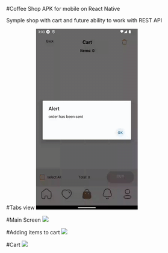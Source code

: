 #Coffee Shop APK for mobile on React Native

Symple shop with cart and future ability to work with REST API

#Tabs view
![](https://github.com/LaV0n/coffee_shop/blob/master/assets/gifs/review.gif)

#Main Screen
![](https://github.com/LaV0n/coffee_shop/blob/master/assets/gifs/mainFind.gif)

#Adding items to cart
![](https://github.com/LaV0n/coffee_shop/blob/master/assets/gifs/adding.gif)

#Cart
![](https://github.com/LaV0n/coffee_shop/blob/master/assets/gifs/cart.gif)
